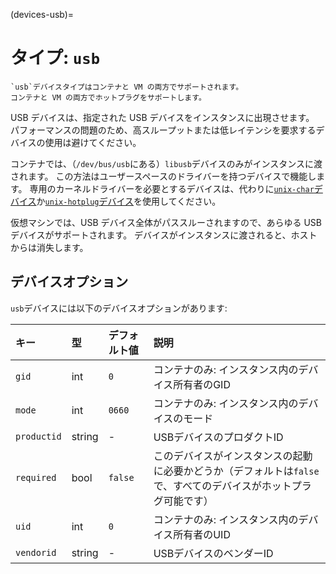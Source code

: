 (devices-usb)=
# タイプ: `usb`

```{note}
`usb`デバイスタイプはコンテナと VM の両方でサポートされます。
コンテナと VM の両方でホットプラグをサポートします。
```

USB デバイスは、指定された USB デバイスをインスタンスに出現させます。
パフォーマンスの問題のため、高スループットまたは低レイテンシを要求するデバイスの使用は避けてください。

コンテナでは、（`/dev/bus/usb`にある）`libusb`デバイスのみがインスタンスに渡されます。
この方法はユーザースペースのドライバーを持つデバイスで機能します。
専用のカーネルドライバーを必要とするデバイスは、代わりに[`unix-char`デバイス](devices-unix-char)か[`unix-hotplug`デバイス](devices-unix-hotplug)を使用してください。

仮想マシンでは、USB デバイス全体がパススルーされますので、あらゆる USB デバイスがサポートされます。
デバイスがインスタンスに渡されると、ホストからは消失します。

## デバイスオプション

`usb`デバイスには以下のデバイスオプションがあります:

キー        | 型     | デフォルト値 | 説明
:--         | :--    | :--          | :--
`gid`       | int    | `0`          | コンテナのみ: インスタンス内のデバイス所有者のGID
`mode`      | int    | `0660`       | コンテナのみ: インスタンス内のデバイスのモード
`productid` | string | -            | USBデバイスのプロダクトID
`required`  | bool   | `false`      | このデバイスがインスタンスの起動に必要かどうか（デフォルトは`false`で、すべてのデバイスがホットプラグ可能です）
`uid`       | int    | `0`          | コンテナのみ: インスタンス内のデバイス所有者のUID
`vendorid`  | string | -            | USBデバイスのベンダーID
